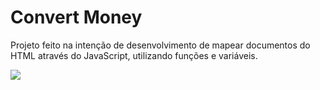 <h1>Convert Money</h1>

<p>Projeto feito na intenção de desenvolvimento de mapear documentos do HTML através do JavaScript, utilizando funções e variáveis.</p>

<img src="C:\Users\mathe\OneDrive\Área de Trabalho\conversor de moeda-desktop.jpg" > 

